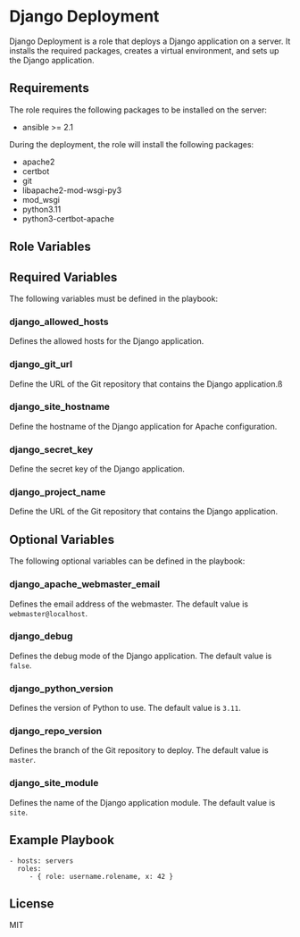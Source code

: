 Django Deployment
=========

Django Deployment is a role that deploys a Django application on a server. It installs the required packages,
creates a virtual environment, and sets up the Django application.

Requirements
------------

The role requires the following packages to be installed on the server:

- ansible >= 2.1

During the deployment, the role will install the following packages:

- apache2
- certbot
- git
- libapache2-mod-wsgi-py3
- mod_wsgi
- python3.11
- python3-certbot-apache

Role Variables
--------------

## Required Variables

The following variables must be defined in the playbook:

### django_allowed_hosts

Defines the allowed hosts for the Django application.

### django_git_url

Define the URL of the Git repository that contains the Django application.ß

### django_site_hostname

Define the hostname of the Django application for Apache configuration.

### django_secret_key

Define the secret key of the Django application.

### django_project_name

Define the URL of the Git repository that contains the Django application.

## Optional Variables

The following optional variables can be defined in the playbook:

### django_apache_webmaster_email

Defines the email address of the webmaster. The default value is `webmaster@localhost`.

### django_debug

Defines the debug mode of the Django application. The default value is `false`.

### django_python_version

Defines the version of Python to use. The default value is `3.11`.

### django_repo_version

Defines the branch of the Git repository to deploy. The default value is `master`.

### django_site_module

Defines the name of the Django application module. The default value is `site`.

Example Playbook
----------------

    - hosts: servers
      roles:
         - { role: username.rolename, x: 42 }

License
-------

MIT
